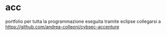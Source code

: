 # acc
portfolio
per tutta la programmazione eseguita tramite eclipse collegarsi a
https://github.com/andrea-colleoni/cybsec-accenture
